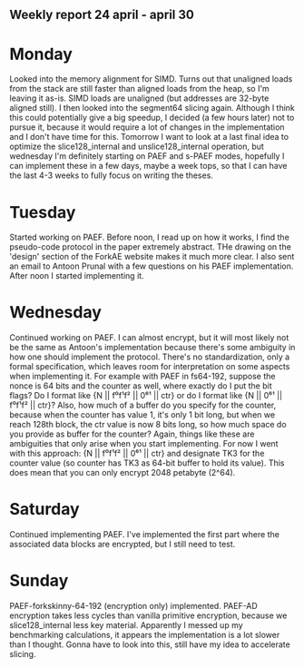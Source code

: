 ## Weekly report 24 april - april 30

# Monday

Looked into the memory alignment for SIMD. Turns out that unaligned loads from the stack are still faster than aligned
loads from the heap, so I'm leaving it as-is. SIMD loads are unaligned (but addresses are 32-byte aligned still).
I then looked into the segment64 slicing again. Although I think this could potentially give a big speedup, I decided (a
few hours later) not to pursue it, because it would require a lot of changes in the implementation and I don't have time
for this. Tomorrow I want to look at a last final idea to optimize the slice128_internal and unslice128_internal operation, but wednesday I'm
definitely starting on PAEF and s-PAEF modes, hopefully I can implement these in a few days, maybe a week tops, so that
I can have the last 4-3 weeks to fully focus on writing the theses.

# Tuesday

Started working on PAEF. Before noon, I read up on how it works, I find the pseudo-code protocol in the paper extremely
abstract. THe drawing on the 'design' section of the ForkAE website makes it much more clear. I also sent an email to
Antoon Prunal with a few questions on his PAEF implementation. After noon I started implementing it.

# Wednesday

Continued working on PAEF. I can almost encrypt, but it will most likely not be the same as Antoon's implementation
because there's some ambiguity
in how one should implement the protocol. There's no standardization, only a formal specification, which leaves room for
interpretation on some aspects when implementing it. For example with PAEF in fs64-192, suppose the nonce is 64 bits and
the counter as well, where exactly do I put the bit flags? Do I format like {N || f⁰f¹f² || 0⁶¹ || ctr} or do I format
like {N || 0⁶¹ || f⁰f¹f² || ctr}? Also, how much of a buffer do you specify for the counter, because when the counter
has value 1, it's only 1 bit long, but when we reach 128th block, the ctr value is now 8 bits long, so how much space do
you provide as buffer for the counter? Again, things like these are ambiguities that only arise when you start
implementing. For now I went with this approach: {N || f⁰f¹f² || 0⁶¹ || ctr} and designate TK3 for the counter value (so
counter has TK3 as 64-bit buffer to hold its value). This does mean that you can only encrypt 2048 petabyte (2^64).

# Saturday

Continued implementing PAEF. I've implemented the first part where the associated data blocks are encrypted, but I still
need to test.

# Sunday

PAEF-forkskinny-64-192 (encryption only) implemented. PAEF-AD encryption takes less cycles than vanilla primitive
encryption, because we slice128_internal less key material. Apparently I messed up my benchmarking calculations, it appears the
implementation is a lot slower than I thought. Gonna have to look into this, still have my idea to accelerate slicing.